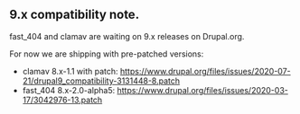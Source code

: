 ## 9.x compatibility note.

fast_404 and clamav are waiting on 9.x releases on Drupal.org.

For now we are shipping with pre-patched versions:
  * clamav 8.x-1.1 with patch: https://www.drupal.org/files/issues/2020-07-21/drupal9_compatibility-3131448-8.patch
  * fast_404 8.x-2.0-alpha5: https://www.drupal.org/files/issues/2020-03-17/3042976-13.patch
